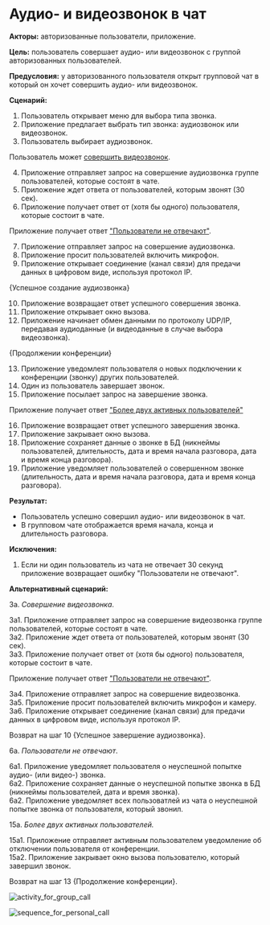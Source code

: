 # Аудио- и видеозвонок в чат

**Акторы:** авторизованные пользователи, приложение.

**Цель:** пользователь совершает аудио- или видеозвонок с группой авторизованных пользователей.

**Предусловия:** у авторизованного пользователя открыт групповой чат в который он хочет совершить аудио- или видеозвонок.

**Сценарий:**
1. Пользователь открывает меню для выбора типа звонка.
2. Приложение предлагает выбрать тип звонка: аудиозвонок или видеозвонок.
3. Пользователь выбирает аудиозвонок.

Пользователь может [совершить видеозвонок](#Совершение_видеозвонка).

4. Приложение отправляет запрос на совершение аудиозвонка группе пользователей, которые состоят в чате.
5. Приложение ждет ответа от пользователей, которым звонят (30 сек).
6. Приложение получает ответ от (хотя бы одного) пользователя, которые состоит в чате.

Приложение получает ответ ["Пользователи не отвечают"](#Пользователи_не_отвечают).

7. Приложение отправляет запрос на совершение аудиозвонка.
8. Приложение просит пользователей включить микрофон.
9. Приложение открывает соединение (канал связи) для предачи данных в цифровом виде, используя протокол IP.

{Успешное создание аудиозвонка}

10. Приложение возвращает ответ успешного совершения звонка.
11. Приложение открывает окно вызова.
12. Приложение начинает обмен данными по протоколу UDP/IP, передавая аудиоданные (и видеоданные в случае выбора видеозвонка).

{Продолжении конференции}

13. Приложение уведомлеят пользователя о новых подключении к конференции (звонку) других пользователей.
14. Один из пользователь завершает звонок.
15. Приложение посылает запрос на завершение звонка.

Приложение получает ответ ["Более двух активных пользователей"](#Более_двух_активных_пользователей)

16. Приложение возвращает ответ успешного завершения звонка.
17. Приложение закрывает окно вызова.
18. Приложение сохраняет данные о звонке в БД (никнеймы пользователей, длительность, дата и время начала разговора, дата и время конца разговора).
19. Приложение уведомляет пользователей о совершенном звонке (длительность, дата и время начала разговора, дата и время конца разговора).


**Результат:**
* Пользователь успешно совершил аудио- или видеозвонок в чат.
* В групповом чате отображается время начала, конца и длительность разговора.

**Исключения:**
1. Если ни один пользователь из чата не отвечает 30 секунд приложение возвращает ошибку "Пользователи не отвечают".


**Альтернативный сценарий:**

3а. <a name="Совершение_видеозвонка"></a> *Совершение видеозвонка*.  

3а1. Приложение отправляет запрос на совершение видеозвонка группе пользователей, которые состоят в чате.  
3а2. Приложение ждет ответа от пользователей, которым звонят (30 сек).  
3а3. Приложение получает ответ от (хотя бы одного) пользователя, которые состоит в чате.  

Приложение получает ответ ["Пользователи не отвечают"](#Пользователи_не_отвечают).  

3а4. Приложение отправляет запрос на совершение видеозвонка.  
3а5. Приложение просит пользователей включить микрофон и камеру.  
3а6. Приложение открывает соединение (канал связи) для предачи данных в цифровом виде, используя протокол IP.  

Возврат на шаг 10 {Успешное завершение аудиозвонка}.


6а. <a name="Пользователи_не_отвечают"></a> *Пользователи не отвечают*.  

6а1. Приложение уведомляет пользователя о неуспешной попытке аудио- (или видео-) звонка.  
6а2. Приложение сохраняет данные о неуспешной попытке звонка в БД (никнеймы пользователей, дата и время звонка).   
6а2. Приложение уведомляет всех пользоватлей из чата о неуспешной попытке звонка от пользователя, который звонил.  

15а. <a name="Более_двух_активных_пользователей"></a> *Более двух активных пользователей.*

15а1. Приложение отправляет активным пользователем уведомление об отключении пользователя от конференции.  
15а2. Приложение закрывает окно вызова пользователю, который завершил звонок.

Возврат на шаг 13 {Продолжение конференции}.

![activity_for_group_call](http://polinanov.mati.su/svg/activity.png "Диаграмма activity")

![sequence_for_personal_call](http://www.plantuml.com/plantuml/png/lP91QiCm44NtEiMGLGBD1R8eCRr0IUawJEK95PKbLJDAoUshIKgb1Yy2XVo53DRt_y_IR5amIvcyuGyN4cQSWEcpKB3qN7USTGc3G0aZPUy26ODMOePNfcpUOdsF-GIB8INlB8gBOG78C1YZ3bW_mh215_9aPI-dH7kBtYzNckAEAAJE0TRLT_PlO4TISbYgTsL6wdrzv4uXMURY37e1BjOIyw5uiCXae6gs9vVQexj_kg2gQtlIbekjcQuoRudqCIRGVJ3m8uNDn2a69f2l2ALcSODMNTF4ANcItxE4JdrXqnpc0JrJ-tYMLqNLrWZZ0QQO2UGTmrrn9PURQCDe-cS_XNYaVPkB2qx0YHv0dAvZoUS9_kT5dm-iX5idiBk7FWPcyKkumm-0okW9RkjI9lyD  "Диаграмма sequence")

